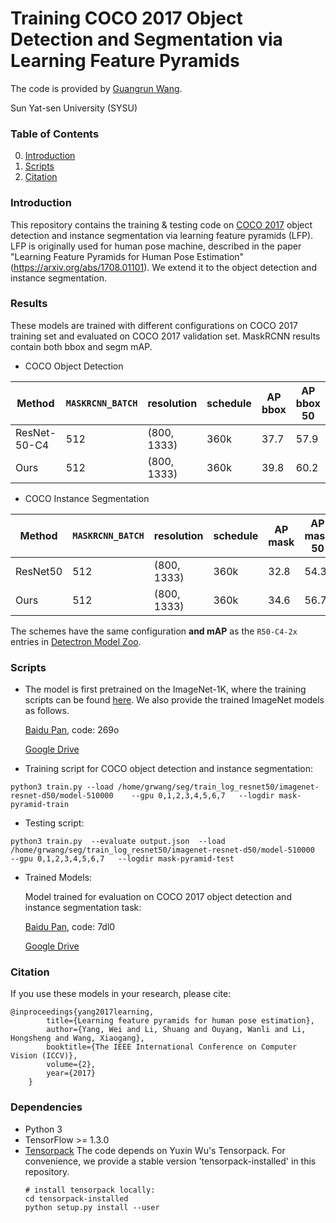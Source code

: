 # Training COCO 2017 Object Detection and Segmentation via Learning Feature Pyramids

The code is provided by [Guangrun Wang](https://wanggrun.github.io/).

Sun Yat-sen University (SYSU)

### Table of Contents
0. [Introduction](#introduction)
0. [Scripts](#scripts)
0. [Citation](#citation)

### Introduction

This repository contains the training & testing code on [COCO 2017](http://cocodataset.org/#home) object detection and instance segmentation via learning feature pyramids (LFP). LFP is originally used for human pose machine, described in the paper "Learning Feature Pyramids for Human Pose Estimation" (https://arxiv.org/abs/1708.01101). We extend it to the object detection and instance segmentation.


### Results

These models are trained with different configurations on COCO 2017 training set and evaluated on COCO 2017 validation set.
MaskRCNN results contain both bbox and segm mAP. 

+ COCO Object Detection

|Method|`MASKRCNN_BATCH`|resolution |schedule| AP bbox | AP bbox 50 | AP bbox 75
|   -    |    -         |    -      |   -    |   -     |   -        |   -       |
|ResNet-50-C4  |512     |(800, 1333)|360k    |37.7     |   57.9     |   40.9    |
|Ours  |512             |(800, 1333)|360k    |39.8     |   60.2     |   43.4    |


+ COCO Instance Segmentation


|Method|`MASKRCNN_BATCH`|resolution |schedule| AP mask | AP mask 50 | AP mask 75
|   -    |    -         |    -      |   -    |   -     |   -        |   -       |
|ResNet50      |512     |(800, 1333)|360k    |32.8     |   54.3     |   34.7    |
|Ours  |512             |(800, 1333)|360k    |34.6     |   56.7     |   36.8    |

The schemes have the same configuration __and mAP__
as the `R50-C4-2x` entries in
[Detectron Model Zoo](https://github.com/facebookresearch/Detectron/blob/master/MODEL_ZOO.md#end-to-end-faster--mask-r-cnn-baselines).


### Scripts

+ The model is first pretrained on the ImageNet-1K, where the training scripts can be found [here](https://github.com/wanggrun/Learning-Feature-Pyramids/blob/master/README.md). We also provide the trained ImageNet models as follows.

   [Baidu Pan](https://pan.baidu.com/s/1SKEmrjcYA-NR9oFBOD7Y2w), code: 269o

   [Google Drive](https://drive.google.com/drive/folders/1pVSCQ6gap0b73FFr8bF-5p5Am6e2rXRr?usp=sharing)


+ Training script for COCO object detection and instance segmentation:
```
python3 train.py --load /home/grwang/seg/train_log_resnet50/imagenet-resnet-d50/model-510000    --gpu 0,1,2,3,4,5,6,7   --logdir mask-pyramid-train
```

+ Testing script:
```
python3 train.py  --evaluate output.json  --load /home/grwang/seg/train_log_resnet50/imagenet-resnet-d50/model-510000    --gpu 0,1,2,3,4,5,6,7   --logdir mask-pyramid-test
```


+ Trained Models:

   Model trained for evaluation on COCO 2017 object detection and instance segmentation task:

   [Baidu Pan](https://pan.baidu.com/s/1C7r10EeZEOIn0njRCuuR1g), code: 7dl0

   [Google Drive](https://drive.google.com/drive/folders/1c3Fr6yC_rwXGF4hJB4ADmtd2AF8wsO51?usp=sharing)


### Citation

If you use these models in your research, please cite:

	@inproceedings{yang2017learning,
            title={Learning feature pyramids for human pose estimation},
            author={Yang, Wei and Li, Shuang and Ouyang, Wanli and Li, Hongsheng and Wang, Xiaogang},
            booktitle={The IEEE International Conference on Computer Vision (ICCV)},
            volume={2},
            year={2017}
        }

### Dependencies
+ Python 3
+ TensorFlow >= 1.3.0
+ [Tensorpack](https://github.com/ppwwyyxx/tensorpack)
   The code depends on Yuxin Wu's Tensorpack. For convenience, we provide a stable version 'tensorpack-installed' in this repository. 
   ```
   # install tensorpack locally:
   cd tensorpack-installed
   python setup.py install --user
   ```

